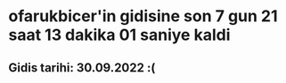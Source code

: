 # ofarukbicer'in gidisine son 7 gun 21 saat 13 dakika 01 saniye kaldi

## Gidis tarihi: 30.09.2022 :(